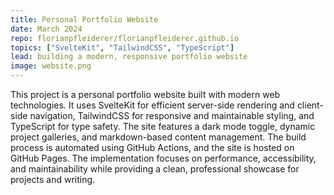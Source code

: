 ```yaml
---
title: Personal Portfolio Website
date: March 2024
repo: florianpfleiderer/florianpfleiderer.github.io
topics: ["SvelteKit", "TailwindCSS", "TypeScript"]
lead: building a modern, responsive portfolio website
image: website.png
---
```


This project is a personal portfolio website built with modern web technologies.
It uses SvelteKit for efficient server-side rendering and client-side
navigation, TailwindCSS for responsive and maintainable styling, and TypeScript
for type safety. The site features a dark mode toggle, dynamic project
galleries, and markdown-based content management. The build process is automated
using GitHub Actions, and the site is hosted on GitHub Pages. The implementation
focuses on performance, accessibility, and maintainability while providing a
clean, professional showcase for projects and writing.
